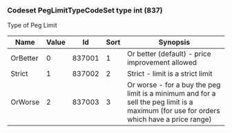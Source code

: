 ### Codeset PegLimitTypeCodeSet type int (837)

Type of Peg Limit

| Name     | Value | Id     | Sort | Synopsis                                                                                                                               |
|----------|-------|--------|------|-------------------------------------------------------------------------------------------------------------------------------|
| OrBetter | 0     | 837001 | 1    | Or better (default) - price improvement allowed                                                                                         |
| Strict   | 1     | 837002 | 2    | Strict - limit is a strict limit                                                                                                        |
| OrWorse  | 2     | 837003 | 3    | Or worse - for a buy the peg limit is a minimum and for a sell the peg limit is a maximum (for use for orders which have a price range) |

